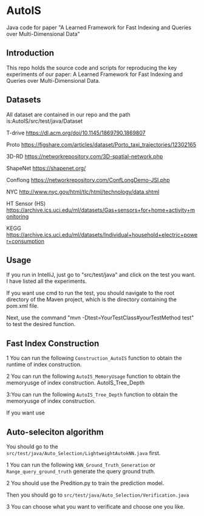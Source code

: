 # AutoIS
Java code for paper "A Learned Framework for Fast Indexing and Queries over Multi-Dimensional Data"
## Introduction

This repo holds the source code and scripts for reproducing the key experiments of our paper: A Learned Framework for Fast Indexing and Queries over Multi-Dimensional Data.

## Datasets

All dataset are contained in our repo and the path is:AutoIS/src/test/java/Dataset

T-drive        https://dl.acm.org/doi/10.1145/1869790.1869807

Proto           https://figshare.com/articles/dataset/Porto_taxi_trajectories/12302165

3D-RD         https://networkrepository.com/3D-spatial-network.php

ShapeNet     https://shapenet.org/

Conflong       https://networkrepository.com/ConfLongDemo-JSI.php

NYC    http://www.nyc.gov/html/tlc/html/technology/data.shtml

HT Sensor (HS)       https://archive.ics.uci.edu/ml/datasets/Gas+sensors+for+home+activity+monitoring

KEGG        https://archive.ics.uci.edu/ml/datasets/Individual+household+electric+power+consumption

## Usage

If you run in IntelliJ, just go to "src/test/java" and click on the test you want. I have listed all the experiments.

If you want use cmd to run the test, you should navigate to the root directory of the Maven project, which is the directory containing the pom.xml file. 

Next, use the command "mvn -Dtest=YourTestClass#yourTestMethod test" to test the desired function.

## Fast Index Construction

1 You can run the following `Construction_AutoIS` function to obtain the runtime of index construction.

2 You can run the following `AutoIS_MemoryUsage` function to obtain the memoryusge of index construction. AutoIS_Tree_Depth

3:You can run the following `AutoIS_Tree_Depth` function to obtain the memoryusge of index construction.

If you want use 

## Auto-seleciton algorithm

You should go to the `src/test/java/Auto_Selection/LightweightAutokNN.java` first.

1 You can run the following `kNN_Ground_Truth_Generation`  or `Range_query_ground_truth` generate the query ground truth.

2 You should use the Predition.py to train the prediction model.

Then you should go to `src/test/java/Auto_Selection/Verification.java`

3 You can choose what you want to verificate and choose one you like.









